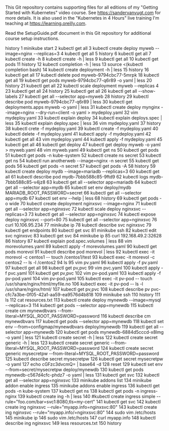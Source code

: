 This Git repository contains supporting files for all editions of my "Getting Started with Kubernetes" video course. See https://sandervanvugt.com for more details. It is also used in the "Kubernetes in 4 Hours" live training I'm teaching at https://learning.oreilly.com.

Read the SetupGuide.pdf document in this Git repository for additional course setup instructions.

 history
    1  minikube start
    2  kubectl get all
    3  kubectl create deploy myweb --image=nginx --replicas=3
    4  kubectl get all
    5  history
    6  kubectl get all
    7  kubectl create -h
    8  kubectl create -h | less
    9  kubectl get all
   10  kubectl get pods
   11  history
   12  kubectl completion -h | less
   13  source <(kubectl completion bash)
   14  kubectl create deployment -h | less
   15  history
   16  kubectl get all
   17  kubectl delete pod myweb-9794cbc77-5mrpk 
   18  kubectl get all
   19  kubectl get pods myweb-9794cbc77-q6r89 -o yaml | less
   20  history
   21  kubectl get all
   22  kubectl scale deployment myweb --replicas 4
   23  kubectl get all
   24  history
   25  kubectl get all
   26  kubectl get all --show-labels
   27  kubectl get all --selector app=myweb
   28  history
   29  kubectl describe pod myweb-9794cbc77-q6r89 | less
   30  kubectl get deployments.apps myweb -o yaml | less
   31  kubectl create deploy mynginx --image=nginx --dry-run=client -o yaml > mydeploy.yaml
   32  vim mydeploy.yaml 
   33  kubectl explain deploy
   34  kubectl explain deploys.spec | less
   35  kubectl explain deploy.spec | less
   36  vim mydeploy.yaml 
   37  history
   38  kubectl crete -f mydeploy.yaml 
   39  kubectl create -f mydeploy.yaml 
   40  kubectl delete -f mydeploy.yaml 
   41  kubectl apply -f mydeploy.yaml 
   42  kubectl get all
   43  vim mydeploy.yaml 
   44  kubectl apply -f mydeploy.yaml 
   45  kubectl get all
   46  kubectl get deploy
   47  kubectl get deploy myweb -o yaml > myweb.yaml
   48  vim myweb.yaml 
   49  kubectl get ns
   50  kubectl get pods
   51  kubectl get pods -n kube-system
   52  kubectl create ns secret
   53  kubectl get ns
   54  kubectl run anotherweb --image=nginx -n secret
   55  kubectl get pods
   56  kubectl get pods -n secret
   57  kubectl get pods -A
   58  history
   59  kubectl create deploy mydb --image=mariadb --replicas=3
   60  kubectl get all
   61  kubectl describe pod mydb-7bbb588c85-9ftd9 
   62  kubectl logs mydb-7bbb588c85-v4jz8 
   63  kubectl get all --selector app=mariadb
   64  kubectl get all --selector app=mydb
   65  kubectl set env deploy/mydb MARIADB_ROOT_PASSWORD=secret
   66  kubectl get all --selector app=mydb
   67  kubectl set env --help | less
   68  history
   69  kubectl get pods -o wide
   70  kubectl create deployment nginxsvc --image=nginx
   71  kubectl get all --selector app=nginxsvc
   72  kubectl scale deploy nginxsvc --replicas=3
   73  kubectl get all --selector app=nginxsvc
   74  kubectl expose deploy nginxsvc --port=80
   75  kubectl get all --selector app=nginxsvc
   76  curl 10.106.95.234
   77  minikube ip
   78  kubectl describe svc nginxsvc 
   79  kubectl get endpoints
   80  kubectl get svc
   81  minikube ssh
   82  kubectl edit svc nginxsvc 
   83  kubectl get svc
   84  minikube ip
   85  curl 192.168.49.2:32628
   86  history
   87  kubectl explain pod.spec.volumes | less
   88  vim morevolumes.yaml 
   89  kubectl apply -f morevolumes.yaml 
   90  kubectl get pods morevol 
   91  kubectl describe pod morevol | less
   92  kubectl exec -it morevol -c centos1 -- touch /centos1/test
   93  kubectl exec -it morevol -c centos2 -- ls -l /centos2
   94  ls
   95  vim pv.yaml
   96  kubectl apply -f pv.yaml 
   97  kubectl get all
   98  kubectl get pv,pvc
   99  vim pvc.yaml 
  100  kubectl apply -f pvc.yaml 
  101  kubectl get pv,pvc
  102  vim pv-pod.yaml 
  103  kubectl apply -f pv-pod.yaml 
  104  vim pv-pod.yaml 
  105  kubectl exec -it pv-pod -- touch /usr/share/nginx/html/myfile.no
  106  kubectl exec -it pv-pod -- ls -l /usr/share/nginx/html/
  107  kubectl get pv,pvc
  108  kubectl describe pv pvc-cfc7a3be-0f05-42a1-aa59-ea9576d4b818 
  109  minikube ssh
  110  history
  111  ls
  112  cat resources.txt 
  113  kubectl create deploy mynewdb --image=mysql --replicas=3
  114  kubectl get pods --selector app=mynewdb
  115  kubectl create cm mynewdbvars --from-literal=MYSQL_ROOT_PASSWORD=password
  116  kubectl describe cm mynewdbvars 
  117  kubectl get pods --selector app=mynewdb
  118  kubectl set env --from=configmap/mynewdbvars deploy/mynewdb
  119  kubectl get all --selector app=mynewdb
  120  kubectl get pods mynewdb-6884d5cccd-x8lmg -o yaml | less
  121  kubectl create secret -h | less
  122  kubectl create secret generic -h | less
  123  kubectl create secret generic --from-literal=MYSQL_ROOT_PASSWORD=password
  124  kubectl create secret generic mysecretpw --from-literal=MYSQL_ROOT_PASSWORD=password
  125  kubectl describe secret mysecretpw 
  126  kubectl get secret mysecretpw -o yaml
  127  echo cGFzc3dvcmQ= | base64 -d
  128  reset
  129  kubectl set env --from=secret/mysecretpw deploy/mynewdb
  130  kubectl get pods mynewdb-c567d4cfc-phdz7 -o yaml | less
  131  kubectl get svc
  132  kubectl get all --selector app=nginxsvc
  133  minikube addons list
  134  minikube addon enable ingress
  135  minikube addons enable ingress
  136  kubectl get pods -n kube-system 
  137  kubectl get ns
  138  kubectl get pods -n ingress-nginx 
  139  kubectl create ing -h | less
  140  #kubectl create ingress simple --rule="foo.com/bar=svc1:8080,tls=my-cert"
  141  kubectl get svc
  142  kubectl create ing nginxsvc --rule="myapp.info=nginxsvc:80"
  143  kubectl create ing nginxsvc --rule="myapp.info/=nginxsvc:80"
  144  sudo vim /etc/hosts
  145  minikube ip
  146  sudo vim /etc/hosts
  147  curl myapp.info
  148  kubectl describe ing nginxsvc 
  149  less resources.txt 
  150  history
